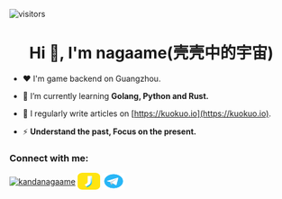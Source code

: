 ![visitors](https://visitor-badge.laobi.icu/badge?page_id=nagaame.nagaame)
<h1 align="center">Hi 👋, I'm nagaame(壳壳中的宇宙)</h1>

- ❤️ I'm game backend on Guangzhou. 

- 🌱 I’m currently learning **Golang, Python and Rust.**

- 📝 I regularly write articles on [https://kuokuo.io](https://kuokuo.io).

- ⚡ **Understand the past, Focus on the present.**

<h3 align="left">Connect with me:</h3>
<p align="left">
<a href="https://twitter.com/kandanagaame" target="blank"><img align="center" src="https://raw.githubusercontent.com/rahuldkjain/github-profile-readme-generator/master/src/images/icons/Social/twitter.svg" alt="kandanagaame" height="30" width="40" /></a>
<a href="https://m.okjike.com/users/731eaa1b-1217-40c9-899f-870baaa2efe9" target="blank"><img align="center" src="https://raw.githubusercontent.com/nagaame/nagaame/master/jike_logo.svg" alt="壳壳" height="30" width="40" /></a>
<a href="https://t.me/sonny_kirby" target="blank"><img align="center" src="https://raw.githubusercontent.com/nagaame/nagaame/master/telegram.svg" alt="telegram" height="30" width="40" /></a>
</p>
